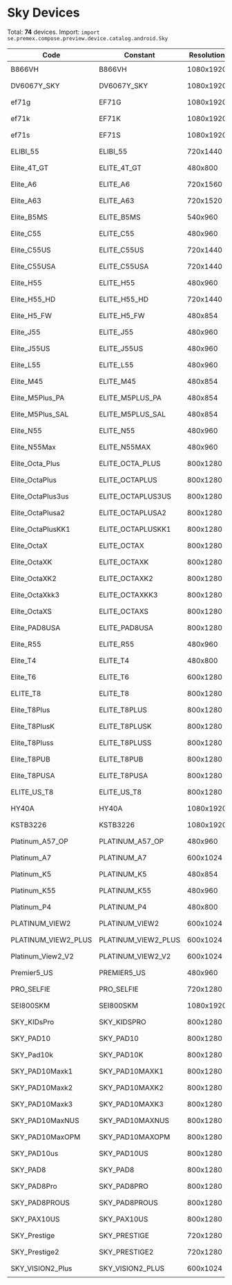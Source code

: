 # Sky Devices

Total: **74** devices. Import: `import se.premex.compose.preview.device.catalog.android.Sky`

| Code | Constant | Resolution | DPI | Compose Spec | Preview Usage |
|------|----------|------------|-----|-------------|---------------|
| B866VH | B866VH | 1080x1920 | 213 | `spec:width=1080px,height=1920px,dpi=213` | `@Preview(device = Sky.B866VH)` |
| DV6067Y_SKY | DV6067Y_SKY | 1080x1920 | 320 | `spec:width=1080px,height=1920px,dpi=320` | `@Preview(device = Sky.DV6067Y_SKY)` |
| ef71g | EF71G | 1080x1920 | 480 | `spec:width=1080px,height=1920px,dpi=480` | `@Preview(device = Sky.EF71G)` |
| ef71k | EF71K | 1080x1920 | 480 | `spec:width=1080px,height=1920px,dpi=480` | `@Preview(device = Sky.EF71K)` |
| ef71s | EF71S | 1080x1920 | 480 | `spec:width=1080px,height=1920px,dpi=480` | `@Preview(device = Sky.EF71S)` |
| ELIBI_55 | ELIBI_55 | 720x1440 | 360 | `spec:width=720px,height=1440px,dpi=360` | `@Preview(device = Sky.ELIBI_55)` |
| Elite_4T_GT | ELITE_4T_GT | 480x800 | 240 | `spec:width=480px,height=800px,dpi=240` | `@Preview(device = Sky.ELITE_4T_GT)` |
| Elite_A6 | ELITE_A6 | 720x1560 | 320 | `spec:width=720px,height=1560px,dpi=320` | `@Preview(device = Sky.ELITE_A6)` |
| Elite_A63 | ELITE_A63 | 720x1520 | 320 | `spec:width=720px,height=1520px,dpi=320` | `@Preview(device = Sky.ELITE_A63)` |
| Elite_B5MS | ELITE_B5MS | 540x960 | 240 | `spec:width=540px,height=960px,dpi=240` | `@Preview(device = Sky.ELITE_B5MS)` |
| Elite_C55 | ELITE_C55 | 480x960 | 240 | `spec:width=480px,height=960px,dpi=240` | `@Preview(device = Sky.ELITE_C55)` |
| Elite_C55US | ELITE_C55US | 720x1440 | 320 | `spec:width=720px,height=1440px,dpi=320` | `@Preview(device = Sky.ELITE_C55US)` |
| Elite_C55USA | ELITE_C55USA | 720x1440 | 320 | `spec:width=720px,height=1440px,dpi=320` | `@Preview(device = Sky.ELITE_C55USA)` |
| Elite_H55 | ELITE_H55 | 480x960 | 240 | `spec:width=480px,height=960px,dpi=240` | `@Preview(device = Sky.ELITE_H55)` |
| Elite_H55_HD | ELITE_H55_HD | 720x1440 | 360 | `spec:width=720px,height=1440px,dpi=360` | `@Preview(device = Sky.ELITE_H55_HD)` |
| Elite_H5_FW | ELITE_H5_FW | 480x854 | 240 | `spec:width=480px,height=854px,dpi=240` | `@Preview(device = Sky.ELITE_H5_FW)` |
| Elite_J55 | ELITE_J55 | 480x960 | 240 | `spec:width=480px,height=960px,dpi=240` | `@Preview(device = Sky.ELITE_J55)` |
| Elite_J55US | ELITE_J55US | 480x960 | 240 | `spec:width=480px,height=960px,dpi=240` | `@Preview(device = Sky.ELITE_J55US)` |
| Elite_L55 | ELITE_L55 | 480x960 | 240 | `spec:width=480px,height=960px,dpi=240` | `@Preview(device = Sky.ELITE_L55)` |
| Elite_M45 | ELITE_M45 | 480x854 | 240 | `spec:width=480px,height=854px,dpi=240` | `@Preview(device = Sky.ELITE_M45)` |
| Elite_M5Plus_PA | ELITE_M5PLUS_PA | 480x854 | 240 | `spec:width=480px,height=854px,dpi=240` | `@Preview(device = Sky.ELITE_M5PLUS_PA)` |
| Elite_M5Plus_SAL | ELITE_M5PLUS_SAL | 480x854 | 240 | `spec:width=480px,height=854px,dpi=240` | `@Preview(device = Sky.ELITE_M5PLUS_SAL)` |
| Elite_N55 | ELITE_N55 | 480x960 | 240 | `spec:width=480px,height=960px,dpi=240` | `@Preview(device = Sky.ELITE_N55)` |
| Elite_N55Max | ELITE_N55MAX | 480x960 | 200 | `spec:width=480px,height=960px,dpi=200` | `@Preview(device = Sky.ELITE_N55MAX)` |
| Elite_Octa_Plus | ELITE_OCTA_PLUS | 800x1280 | 240 | `spec:width=800px,height=1280px,dpi=240` | `@Preview(device = Sky.ELITE_OCTA_PLUS)` |
| Elite_OctaPlus | ELITE_OCTAPLUS | 800x1280 | 213 | `spec:width=800px,height=1280px,dpi=213` | `@Preview(device = Sky.ELITE_OCTAPLUS)` |
| Elite_OctaPlus3us | ELITE_OCTAPLUS3US | 800x1280 | 213 | `spec:width=800px,height=1280px,dpi=213` | `@Preview(device = Sky.ELITE_OCTAPLUS3US)` |
| Elite_OctaPlusa2 | ELITE_OCTAPLUSA2 | 800x1280 | 213 | `spec:width=800px,height=1280px,dpi=213` | `@Preview(device = Sky.ELITE_OCTAPLUSA2)` |
| Elite_OctaPlusKK1 | ELITE_OCTAPLUSKK1 | 800x1280 | 213 | `spec:width=800px,height=1280px,dpi=213` | `@Preview(device = Sky.ELITE_OCTAPLUSKK1)` |
| Elite_OctaX | ELITE_OCTAX | 800x1280 | 240 | `spec:width=800px,height=1280px,dpi=240` | `@Preview(device = Sky.ELITE_OCTAX)` |
| Elite_OctaXK | ELITE_OCTAXK | 800x1280 | 240 | `spec:width=800px,height=1280px,dpi=240` | `@Preview(device = Sky.ELITE_OCTAXK)` |
| Elite_OctaXK2 | ELITE_OCTAXK2 | 800x1280 | 240 | `spec:width=800px,height=1280px,dpi=240` | `@Preview(device = Sky.ELITE_OCTAXK2)` |
| Elite_OctaXkk3 | ELITE_OCTAXKK3 | 800x1280 | 240 | `spec:width=800px,height=1280px,dpi=240` | `@Preview(device = Sky.ELITE_OCTAXKK3)` |
| Elite_OctaXS | ELITE_OCTAXS | 800x1280 | 213 | `spec:width=800px,height=1280px,dpi=213` | `@Preview(device = Sky.ELITE_OCTAXS)` |
| Elite_PAD8USA | ELITE_PAD8USA | 800x1280 | 240 | `spec:width=800px,height=1280px,dpi=240` | `@Preview(device = Sky.ELITE_PAD8USA)` |
| Elite_R55 | ELITE_R55 | 480x960 | 240 | `spec:width=480px,height=960px,dpi=240` | `@Preview(device = Sky.ELITE_R55)` |
| Elite_T4 | ELITE_T4 | 480x800 | 240 | `spec:width=480px,height=800px,dpi=240` | `@Preview(device = Sky.ELITE_T4)` |
| Elite_T6 | ELITE_T6 | 600x1280 | 280 | `spec:width=600px,height=1280px,dpi=280` | `@Preview(device = Sky.ELITE_T6)` |
| ELITE_T8 | ELITE_T8 | 800x1280 | 213 | `spec:width=800px,height=1280px,dpi=213` | `@Preview(device = Sky.ELITE_T8)` |
| Elite_T8Plus | ELITE_T8PLUS | 800x1280 | 213 | `spec:width=800px,height=1280px,dpi=213` | `@Preview(device = Sky.ELITE_T8PLUS)` |
| Elite_T8PlusK | ELITE_T8PLUSK | 800x1280 | 213 | `spec:width=800px,height=1280px,dpi=213` | `@Preview(device = Sky.ELITE_T8PLUSK)` |
| Elite_T8Pluss | ELITE_T8PLUSS | 800x1280 | 213 | `spec:width=800px,height=1280px,dpi=213` | `@Preview(device = Sky.ELITE_T8PLUSS)` |
| Elite_T8PUB | ELITE_T8PUB | 800x1280 | 213 | `spec:width=800px,height=1280px,dpi=213` | `@Preview(device = Sky.ELITE_T8PUB)` |
| Elite_T8PUSA | ELITE_T8PUSA | 800x1280 | 213 | `spec:width=800px,height=1280px,dpi=213` | `@Preview(device = Sky.ELITE_T8PUSA)` |
| ELITE_US_T8 | ELITE_US_T8 | 800x1280 | 213 | `spec:width=800px,height=1280px,dpi=213` | `@Preview(device = Sky.ELITE_US_T8)` |
| HY40A | HY40A | 1080x1920 | 320 | `spec:width=1080px,height=1920px,dpi=320` | `@Preview(device = Sky.HY40A)` |
| KSTB3226 | KSTB3226 | 1080x1920 | 320 | `spec:width=1080px,height=1920px,dpi=320` | `@Preview(device = Sky.KSTB3226)` |
| Platinum_A57_OP | PLATINUM_A57_OP | 480x960 | 240 | `spec:width=480px,height=960px,dpi=240` | `@Preview(device = Sky.PLATINUM_A57_OP)` |
| Platinum_A7 | PLATINUM_A7 | 600x1024 | 160 | `spec:width=600px,height=1024px,dpi=160` | `@Preview(device = Sky.PLATINUM_A7)` |
| Platinum_K5 | PLATINUM_K5 | 480x854 | 240 | `spec:width=480px,height=854px,dpi=240` | `@Preview(device = Sky.PLATINUM_K5)` |
| Platinum_K55 | PLATINUM_K55 | 480x960 | 240 | `spec:width=480px,height=960px,dpi=240` | `@Preview(device = Sky.PLATINUM_K55)` |
| Platinum_P4 | PLATINUM_P4 | 480x800 | 240 | `spec:width=480px,height=800px,dpi=240` | `@Preview(device = Sky.PLATINUM_P4)` |
| PLATINUM_VIEW2 | PLATINUM_VIEW2 | 600x1024 | 213 | `spec:width=600px,height=1024px,dpi=213` | `@Preview(device = Sky.PLATINUM_VIEW2)` |
| PLATINUM_VIEW2_PLUS | PLATINUM_VIEW2_PLUS | 600x1024 | 213 | `spec:width=600px,height=1024px,dpi=213` | `@Preview(device = Sky.PLATINUM_VIEW2_PLUS)` |
| Platinum_View2_V2 | PLATINUM_VIEW2_V2 | 600x1024 | 213 | `spec:width=600px,height=1024px,dpi=213` | `@Preview(device = Sky.PLATINUM_VIEW2_V2)` |
| Premier5_US | PREMIER5_US | 480x960 | 240 | `spec:width=480px,height=960px,dpi=240` | `@Preview(device = Sky.PREMIER5_US)` |
| PRO_SELFIE | PRO_SELFIE | 720x1280 | 320 | `spec:width=720px,height=1280px,dpi=320` | `@Preview(device = Sky.PRO_SELFIE)` |
| SEI800SKM | SEI800SKM | 1080x1920 | 320 | `spec:width=1080px,height=1920px,dpi=320` | `@Preview(device = Sky.SEI800SKM)` |
| SKY_KIDsPro | SKY_KIDSPRO | 800x1280 | 200 | `spec:width=800px,height=1280px,dpi=200` | `@Preview(device = Sky.SKY_KIDSPRO)` |
| SKY_PAD10 | SKY_PAD10 | 800x1280 | 200 | `spec:width=800px,height=1280px,dpi=200` | `@Preview(device = Sky.SKY_PAD10)` |
| SKY_Pad10k | SKY_PAD10K | 800x1280 | 200 | `spec:width=800px,height=1280px,dpi=200` | `@Preview(device = Sky.SKY_PAD10K)` |
| SKY_PAD10Maxk1 | SKY_PAD10MAXK1 | 800x1280 | 190 | `spec:width=800px,height=1280px,dpi=190` | `@Preview(device = Sky.SKY_PAD10MAXK1)` |
| SKY_PAD10Maxk2 | SKY_PAD10MAXK2 | 800x1280 | 190 | `spec:width=800px,height=1280px,dpi=190` | `@Preview(device = Sky.SKY_PAD10MAXK2)` |
| SKY_PAD10Maxk3 | SKY_PAD10MAXK3 | 800x1280 | 190 | `spec:width=800px,height=1280px,dpi=190` | `@Preview(device = Sky.SKY_PAD10MAXK3)` |
| SKY_PAD10MaxNUS | SKY_PAD10MAXNUS | 800x1280 | 200 | `spec:width=800px,height=1280px,dpi=200` | `@Preview(device = Sky.SKY_PAD10MAXNUS)` |
| SKY_PAD10MaxOPM | SKY_PAD10MAXOPM | 800x1280 | 200 | `spec:width=800px,height=1280px,dpi=200` | `@Preview(device = Sky.SKY_PAD10MAXOPM)` |
| SKY_PAD10us | SKY_PAD10US | 800x1280 | 220 | `spec:width=800px,height=1280px,dpi=220` | `@Preview(device = Sky.SKY_PAD10US)` |
| SKY_PAD8 | SKY_PAD8 | 800x1280 | 240 | `spec:width=800px,height=1280px,dpi=240` | `@Preview(device = Sky.SKY_PAD8)` |
| SKY_PAD8Pro | SKY_PAD8PRO | 800x1280 | 240 | `spec:width=800px,height=1280px,dpi=240` | `@Preview(device = Sky.SKY_PAD8PRO)` |
| SKY_PAD8PROUS | SKY_PAD8PROUS | 800x1280 | 220 | `spec:width=800px,height=1280px,dpi=220` | `@Preview(device = Sky.SKY_PAD8PROUS)` |
| SKY_PAX10US | SKY_PAX10US | 800x1280 | 200 | `spec:width=800px,height=1280px,dpi=200` | `@Preview(device = Sky.SKY_PAX10US)` |
| SKY_Prestige | SKY_PRESTIGE | 720x1280 | 320 | `spec:width=720px,height=1280px,dpi=320` | `@Preview(device = Sky.SKY_PRESTIGE)` |
| SKY_Prestige2 | SKY_PRESTIGE2 | 720x1280 | 320 | `spec:width=720px,height=1280px,dpi=320` | `@Preview(device = Sky.SKY_PRESTIGE2)` |
| SKY_VISION2_Plus | SKY_VISION2_PLUS | 600x1024 | 160 | `spec:width=600px,height=1024px,dpi=160` | `@Preview(device = Sky.SKY_VISION2_PLUS)` |

<!-- Generated automatically. Do not edit manually. -->
